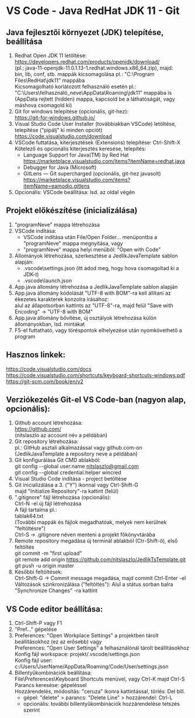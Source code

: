 
#  VS Code - Java RedHat JDK 11 - Git

## Java fejlesztői környezet (JDK) telepítése, beállítása
1.  Redhat Open JDK 11 letöltése:<br>
    https://developers.redhat.com/products/openjdk/download/<br>
    (pl.: java-11-openjdk-11.0.1.13-1.redhat.windows.x86_64.zip), majd:<br>
    bin, lib, conf, stb. mappák kicsomagolása pl.: "C:\Program Files\RedHat\jdk11" mappába<br>
    Kicsomagolható korlátozott felhasználó esetén pl.: "C:\Users\felhasználó_neve\AppData\Roaming\jdk11" mappába is<br>
    (AppData rejtett (hidden) mappa, kapcsold be a láthatóságát, vagy máshova csomagold ki)
2.  Git for windows telepítése (opcionális, git-hez):<br>
    https://git-for-windows.github.io/
3.  Visual Studio Code User Installer (továbbiakban VSCode) letöltése, telepítése ("pipálj" ki minden opciót)<br>
    https://code.visualstudio.com/download
4.  VSCode futtatása, kiterjesztések (Extensions) telepítése: Ctrl-Shift-X<br>
    Kötelező és opcionális kiterjesztés keresése, telepítés:
     - Language Support for Java(TM) by Red Hat<br>
       https://marketplace.visualstudio.com/items?itemName=redhat.java
     - Debugger for Java (Microsoft)
     - GitLens — Git supercharged (opcionális, git-hez javasolt)<br>
       https://marketplace.visualstudio.com/items?itemName=eamodio.gitlens
5. Opcionális: VSCode beállítása: lsd. az oldal végén

## Projekt előkészítése (inicializálása)
1. "programNeve" mappa létrehozása
2. VSCode indítása:<br>
    - VSCode indítása után File/Open Folder... menüpontba a "programNeve" mappa megnyitása, vagy
    - "programNeve" mappa helyi menüből: "Open with Code"
3. Állományok létrehozása, szerkesztése a JedlikJavaTemplate sablon alapján:<br>
    - .vscode\settings.json (itt adod meg, hogy hova csomagoltad ki a JDK-t)
    - .vscode\launch.json
4. App.java állomány létrehozása a JedlikJavaTemplate sablon alapján
5. App.java állomány kódolását "UTF-8 with BOM"-ra kell állítani az ékezetes karakterek konzolra írásához:<br>
   alul az állapotsorban kattints az "UTF-8"-ra, majd felül "Save with Encoding" -> "UTF-8 with BOM"
6. App.java állomány bővítése, új osztályok létrehozása külön állományokban, lsd. mintákat
7. F5-el futtatható, vagy töréspontok elhelyezése után nyomkövethető a program
    
## Hasznos linkek:
https://code.visualstudio.com/docs<br>
https://code.visualstudio.com/shortcuts/keyboard-shortcuts-windows.pdf<br>
https://git-scm.com/book/en/v2

## Verziókezelés Git-el VS Code-ban (nagyon alap, opcionális):
1. Github account létrehozása:<br>
   https://github.com/<br>
   (nitslaszlo az account név a példában)
2. Git repository létrehozása:<br>
   pl.: GitHub asztali alkalmazással vagy github.com-on<br>
   (JedlikJavaTemplate a repository neve a példában)
3. Git konfigurálása Git CMD ablakból:<br>
   git config --global user.name nitslaszlo@gmail.com<br>
   git config --global credential.helper wincred
4. Visual Studio Code indítása - project betöltése
5. Git inicializálása a 3. ("Y") ikonnal vagy Ctrl-Shift-G<br>
   majd "Initialize Repository"-ra kattint (felül)
6. ".gitignore" fájl létrehozása (opcionális):<br>
   Ctrl-N -el új fájl létrehozása<br>
   A fájl tartalma pl.:<br>
   tablak64.txt<br>
   (További mappák és fájlok megadhatóak, melyek nem kerülnek "feltöltésre")<br>
   Ctrl-S -> .gitignore néven menteni a projekt főkönyvtárába
7. Remote repository megadása új terminál ablakból (Ctr-Shift-ö), első feltöltés<br>
   git commit -m "first upload"<br>
   git remote add origin https://github.com/nitslaszlo/JedlikTsTemplate.git<br>
   git push -u origin master
8. Későbbi feltöltések:<br>
   Ctrl-Shift-G -> Commit message megadása, majd commit Ctrl-Enter -el<br>
   Változások szinkronizálása ("feltöltés"): Alul a státus sorban balra "Synchronize Changes" -ra kattínt

## VS Code editor beállítása:
1. Ctrl-Shift-P vagy F1
2. "Pref..." gépelése
3. Preferences: "Open Workplace Settings" a projektben tárolt beállításokhoz (ez az erősebb) vagy<br>
   Preferences: "Open User Settings" a felhasználónál tárolt beállításokhoz<br>
   Konfig fájl workspace: projekt/.vscode/settings.json<br>
   Konfig fájl user: c:/Users/UserName/AppData/Roaming/Code/User/settings.json
4. Billentyűkombinációk beállítása:<br>
    File\Preferences\Keyboard Shortcuts menüvel, vagy Ctrl-K majd Ctrl-S<br>
    Parancs keresése: gépeléssel<br>
    Hozzárendelés, módosítás: "ceruza" ikonra kattintással, törlés: Del bill.<br>
    - gépel: "delete" > parancs: "Delete Line" > hozzárendel: Ctrl-L
    - opcionális: további billentyűkombinációk hozzárendelése tetszés szerint